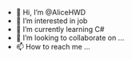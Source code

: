 - 👋 Hi, I’m @AliceHWD
- 👀 I’m interested in job
- 🌱 I’m currently learning C#
- 💞️ I’m looking to collaborate on ...
- 📫 How to reach me ...

<!---
AliceHWD/AliceHWD is a ✨ special ✨ repository because its `README.md` (this file) appears on your GitHub profile.
You can click the Preview link to take a look at your changes.
--->
